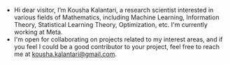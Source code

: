 - Hi dear visitor, I’m Kousha Kalantari, a research scientist interested in various fields of Mathematics, including Machine Learning, Information Theory, Statistical Learning Theory, Optimization, etc. I'm currently working at Meta.
- I'm open for collaborating on projects related to my interest areas, and if you feel I could be a good contributor to your project, feel free to reach me at kousha.kalantari@gmail.com.

<!---
kousha123/kousha123 is a ✨ special ✨ repository because its `README.md` (this file) appears on your GitHub profile.
You can click the Preview link to take a look at your changes.
--->
